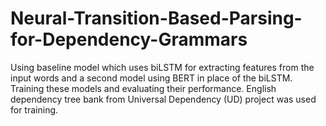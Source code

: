 # Neural-Transition-Based-Parsing-for-Dependency-Grammars


Using baseline model which uses biLSTM for extracting features from the input words and a second model using BERT in place of the biLSTM.
Training these models and evaluating their performance. English dependency tree bank from Universal Dependency (UD) project was used for training.
